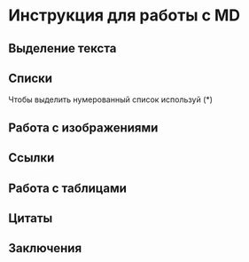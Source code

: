 # Инструкция для работы с MD

## Выделение текста

## Списки

Чтобы выделить нумерованный список используй (*)


## Работа с изображениями

## Ссылки


## Работа с таблицами

## Цитаты

## Заключения